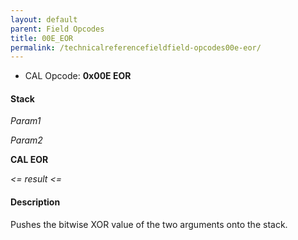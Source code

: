 ```yaml
---
layout: default
parent: Field Opcodes
title: 00E_EOR
permalink: /technicalreferencefieldfield-opcodes00e-eor/
---
```


-   CAL Opcode: **0x00E EOR**

#### Stack

  
*Param1*

*Param2*

**CAL EOR**

*&lt;= result &lt;=*

#### Description

Pushes the bitwise XOR value of the two arguments onto the stack.
